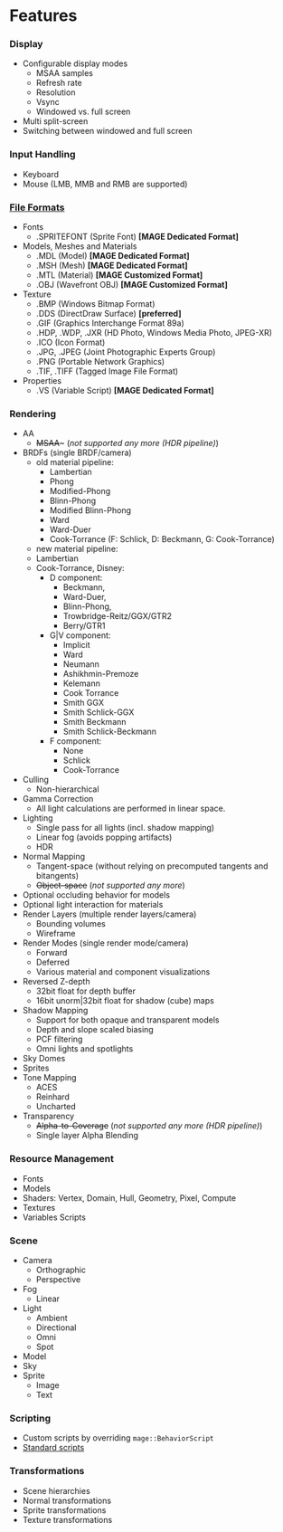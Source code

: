 # Features

### Display
* Configurable display modes
  * MSAA samples
  * Refresh rate
  * Resolution
  * Vsync
  * Windowed vs. full screen
* Multi split-screen
* Switching between windowed and full screen

### Input Handling
* Keyboard
* Mouse (LMB, MMB and RMB are supported)

### [File Formats](https://github.com/matt77hias/MAGE/blob/master/meta/file-formats.md)
* Fonts
  * .SPRITEFONT (Sprite Font) **[MAGE Dedicated Format]**
* Models, Meshes and Materials
  * .MDL  (Model) **[MAGE Dedicated Format]**
  * .MSH  (Mesh)  **[MAGE Dedicated Format]**
  * .MTL  (Material) **[MAGE Customized Format]**
  * .OBJ  (Wavefront OBJ) **[MAGE Customized Format]**
* Texture
  * .BMP  (Windows Bitmap Format)
  * .DDS  (DirectDraw Surface) **[preferred]**
  * .GIF  (Graphics Interchange Format 89a)
  * .HDP, .WDP, .JXR  (HD Photo, Windows Media Photo, JPEG-XR)
  * .ICO  (Icon Format)
  * .JPG, .JPEG (Joint Photographic Experts Group)
  * .PNG  (Portable Network Graphics)
  * .TIF, .TIFF (Tagged Image File Format)
* Properties
  * .VS   (Variable Script) **[MAGE Dedicated Format]**

### Rendering
* AA
  * ~~MSAA~~~ (*not supported any more (HDR pipeline)*)
* BRDFs (single BRDF/camera)
  * old material pipeline:
    * Lambertian
    * Phong
    * Modified-Phong
    * Blinn-Phong
    * Modified Blinn-Phong
    * Ward
    * Ward-Duer
    * Cook-Torrance (F: Schlick, D: Beckmann, G: Cook-Torrance)
  * new material pipeline:
   * Lambertian
   * Cook-Torrance, Disney:
     * D component: 
        * Beckmann, 
        * Ward-Duer, 
        * Blinn-Phong, 
        * Trowbridge-Reitz/GGX/GTR2
        * Berry/GTR1
     * G|V component: 
        * Implicit
        * Ward
        * Neumann
        * Ashikhmin-Premoze
        * Kelemann
        * Cook Torrance
        * Smith GGX
        * Smith Schlick-GGX
        * Smith Beckmann
        * Smith Schlick-Beckmann
     * F component: 
        * None
        * Schlick
        * Cook-Torrance
* Culling
  * Non-hierarchical
* Gamma Correction
  * All light calculations are performed in linear space.
* Lighting
  * Single pass for all lights (incl. shadow mapping)
  * Linear fog (avoids popping artifacts)
  * HDR
* Normal Mapping
  * Tangent-space (without relying on precomputed tangents and bitangents)
  * ~~Object-space~~ (*not supported any more*)
* Optional occluding behavior for models
* Optional light interaction for materials
* Render Layers (multiple render layers/camera)
  * Bounding volumes
  * Wireframe
* Render Modes (single render mode/camera)
  * Forward
  * Deferred
  * Various material and component visualizations
* Reversed Z-depth
  * 32bit float for depth buffer
  * 16bit unorm|32bit float for shadow (cube) maps
* Shadow Mapping
  * Support for both opaque and transparent models
  * Depth and slope scaled biasing
  * PCF filtering
  * Omni lights and spotlights
* Sky Domes
* Sprites
* Tone Mapping
  * ACES
  * Reinhard
  * Uncharted
* Transparency
  * ~~Alpha-to-Coverage~~ (*not supported any more (HDR pipeline)*)
  * Single layer Alpha Blending

### Resource Management
* Fonts
* Models
* Shaders: Vertex, Domain, Hull, Geometry, Pixel, Compute
* Textures
* Variables Scripts

### Scene
* Camera
  * Orthographic
  * Perspective
* Fog
  * Linear
* Light
  * Ambient
  * Directional
  * Omni
  * Spot
* Model
* Sky
* Sprite
  * Image
  * Text
  
### Scripting
* Custom scripts by overriding `mage::BehaviorScript`
* [Standard scripts](standard-scripts.md)

### Transformations
* Scene hierarchies
* Normal transformations
* Sprite transformations
* Texture transformations

